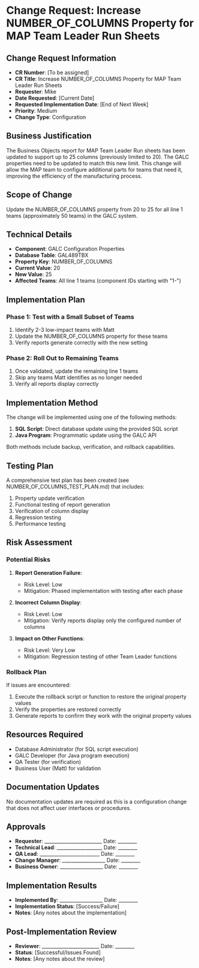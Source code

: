 # Change Request: Increase NUMBER_OF_COLUMNS Property for MAP Team Leader Run Sheets

## Change Request Information

- **CR Number**: [To be assigned]
- **CR Title**: Increase NUMBER_OF_COLUMNS Property for MAP Team Leader Run Sheets
- **Requester**: Mike
- **Date Requested**: [Current Date]
- **Requested Implementation Date**: [End of Next Week]
- **Priority**: Medium
- **Change Type**: Configuration

## Business Justification

The Business Objects report for MAP Team Leader Run sheets has been updated to support up to 25 columns (previously limited to 20). The GALC properties need to be updated to match this new limit. This change will allow the MAP team to configure additional parts for teams that need it, improving the efficiency of the manufacturing process.

## Scope of Change

Update the NUMBER_OF_COLUMNS property from 20 to 25 for all line 1 teams (approximately 50 teams) in the GALC system.

## Technical Details

- **Component**: GALC Configuration Properties
- **Database Table**: GAL489TBX
- **Property Key**: NUMBER_OF_COLUMNS
- **Current Value**: 20
- **New Value**: 25
- **Affected Teams**: All line 1 teams (component IDs starting with "1-")

## Implementation Plan

### Phase 1: Test with a Small Subset of Teams
1. Identify 2-3 low-impact teams with Matt
2. Update the NUMBER_OF_COLUMNS property for these teams
3. Verify reports generate correctly with the new setting

### Phase 2: Roll Out to Remaining Teams
1. Once validated, update the remaining line 1 teams
2. Skip any teams Matt identifies as no longer needed
3. Verify all reports display correctly

## Implementation Method

The change will be implemented using one of the following methods:

1. **SQL Script**: Direct database update using the provided SQL script
2. **Java Program**: Programmatic update using the GALC API

Both methods include backup, verification, and rollback capabilities.

## Testing Plan

A comprehensive test plan has been created (see NUMBER_OF_COLUMNS_TEST_PLAN.md) that includes:

1. Property update verification
2. Functional testing of report generation
3. Verification of column display
4. Regression testing
5. Performance testing

## Risk Assessment

### Potential Risks

1. **Report Generation Failure**: 
   - Risk Level: Low
   - Mitigation: Phased implementation with testing after each phase

2. **Incorrect Column Display**: 
   - Risk Level: Low
   - Mitigation: Verify reports display only the configured number of columns

3. **Impact on Other Functions**: 
   - Risk Level: Very Low
   - Mitigation: Regression testing of other Team Leader functions

### Rollback Plan

If issues are encountered:

1. Execute the rollback script or function to restore the original property values
2. Verify the properties are restored correctly
3. Generate reports to confirm they work with the original property values

## Resources Required

- Database Administrator (for SQL script execution)
- GALC Developer (for Java program execution)
- QA Tester (for verification)
- Business User (Matt) for validation

## Documentation Updates

No documentation updates are required as this is a configuration change that does not affect user interfaces or procedures.

## Approvals

- **Requester**: ________________________ Date: ________
- **Technical Lead**: ___________________ Date: ________
- **QA Lead**: _________________________ Date: ________
- **Change Manager**: __________________ Date: ________
- **Business Owner**: __________________ Date: ________

## Implementation Results

- **Implemented By**: __________________ Date: ________
- **Implementation Status**: [Success/Failure]
- **Notes**: [Any notes about the implementation]

## Post-Implementation Review

- **Reviewer**: ________________________ Date: ________
- **Status**: [Successful/Issues Found]
- **Notes**: [Any notes about the review]